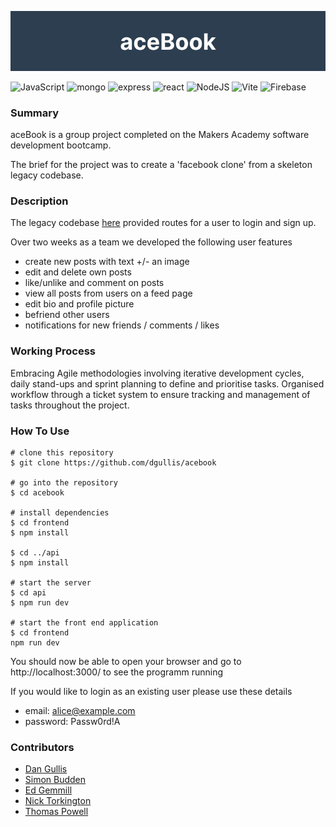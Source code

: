 ![alt text](frontend/public/images/aebook-banner.png)

![JavaScript](https://img.shields.io/badge/javascript-%23323330.svg?style=flat&logo=javascript&logoColor=%23F7DF1E)
![mongo](https://img.shields.io/badge/MongoDB-%234ea94b.svg?logo=mongodb&logoColor=white&style=flat)
![express](https://img.shields.io/badge/express.js-%23404d59.svg?logo=express&logoColor=%2361DAFB&style=flat)
![react](https://img.shields.io/badge/-ReactJs-61DAFB?logo=react&logoColor=white&style=flat)
![NodeJS](https://img.shields.io/badge/node.js-6DA55F?logo=node.js&logoColor=white&style=flat)
![Vite](https://img.shields.io/badge/vite-%23646CFF.svg?style=flat&logo=vite&logoColor=white)
![Firebase](https://img.shields.io/badge/firebase-%23039BE5.svg?style=flat&logo=firebase)

### Summary

aceBook is a group project completed on the Makers Academy software development bootcamp.

The brief for the project was to create a 'facebook clone' from a skeleton legacy codebase.

### Description

The legacy codebase [here](https://github.com/makersacademy/acebook-mern-vite) provided routes for a user to login and sign up.

Over two weeks as a team we developed the following user features

- create new posts with text +/- an image
- edit and delete own posts
- like/unlike and comment on posts
- view all posts from users on a feed page
- edit bio and profile picture
- befriend other users
- notifications for new friends / comments / likes

### Working Process

Embracing Agile methodologies involving iterative development cycles, daily stand-ups and sprint planning to define and prioritise tasks. Organised workflow through a ticket system to ensure tracking and management of tasks throughout the project.




### How To Use
```
# clone this repository
$ git clone https://github.com/dgullis/acebook

# go into the repository
$ cd acebook

# install dependencies
$ cd frontend
$ npm install

$ cd ../api
$ npm install

# start the server
$ cd api
$ npm run dev

# start the front end application
$ cd frontend
npm run dev
```

You should now be able to open your browser and go to http://localhost:3000/ to see the programm running

If you would like to login as an existing user please use these details

- email: alice@example.com
- password: Passw0rd!A

### Contributors

- [Dan Gullis](https://github.com/dgullis)
- [Simon Budden](https://github.com/fantastito)
- [Ed Gemmill](https://github.com/EdGemmill)
- [Nick Torkington](https://github.com/N1ckT0rk)
- [Thomas Powell](https://github.com/Tomtommx8)







